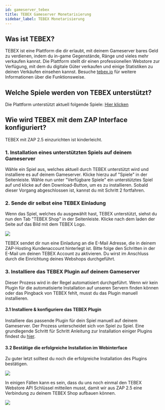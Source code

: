 ```yaml
---
id: gameserver_tebex
title: TEBEX Gameserver Monetarisierung
sidebar_label: TEBEX Monetarisierung
---
```


## Was ist TEBEX?
TEBEX ist eine Plattform die dir erlaubt, mit deinem Gameserver bares Geld zu verdienen,
indem du in-game Gegenstände, Ränge und vieles mehr verkaufen kannst. Die Plattform 
stellt dir einen professionellen Webstore zur Verfügung, mit dem du digitale Güter verkaufen
und einige Statistiken zu deinen Verkäufen einsehen kannst. Besuche [tebex.io](https://tebex.io)
für weitere Informationen über die Funktionsweise.

## Welche Spiele werden von TEBEX unterstützt?
Die Plattform unterstützt aktuell folgende Spiele: [Hier klicken](https://www.tebex.io/games)

## Wie wird TEBEX mit dem ZAP Interface konfiguriert?
TEBEX mit ZAP 2.5 einzurichten ist kinderleicht.

### 1. Installation eines unterstützten Spiels auf deinem Gameserver
Wähle ein Spiel aus, welches aktuell durch TEBEX unterstützt wird und installiere es auf deinem
Gameserver. Klicke hierzu auf "Spiele" in der Seitenleiste. Wähle nun unter "Verfügbare Spiele"
ein unterstütztes Spiel auf und klicke auf den Download-Button, um es zu installieren. Sobald 
dieser Vorgang abgeschlossen ist, kannst du mit Schritt 2 fortfahren.

### 2. Sende dir selbst eine TEBEX Einladung
Wenn das Spiel, welches du ausgewählt hast, TEBEX unterstützt, siehst du nun den Tab "TEBEX Shop"
in der Seitenleiste. Klicke nach dem laden der Seite auf das Bild mit dem TEBEX Logo. 

![](https://screensaver01.zap-hosting.com/index.php/s/8KDNSkmkDPFDwLs/preview)

TEBEX sendet dir nun eine Einladung an die E-Mail Adresse, die in deinem ZAP-Hosting Kundenaccount hinterlegt
ist. Bitte folge den Schritten in der E-Mail um deinen TEBEX Account zu aktivieren. Du wirst im 
Anschluss durch die Einrichtung deines Webshops durchgeführt.

### 3. Installiere das TEBEX Plugin auf deinem Gameserver
Dieser Prozess wird in der Regel automatisiert durchgeführt. Wenn wir kein Plugin für 
die automatisierte Installation auf unseren Servern finden können oder das Pingback von 
TEBEX fehlt, musst du das Plugin manuell installieren.

#### 3.1 Installiere & konfiguriere das TEBEX Plugin
Installiere das passende Plugin für dein Spiel manuell auf deinem Gameserver. Der Prozess
unterscheidet sich von Spiel zu Spiel. Eine grundlegende Schritt für Schritt Anleitung zur 
Installation einiger Plugins findest du [hier](https://docs.tebex.io/store/integrating-with-your-game-server-or-website/minecraft-java-edition).

#### 3.2 Bestätige die erfolgreiche Installation im Webinterface
Zu guter letzt solltest du noch die erfolgreiche Installation des Plugins bestätigen. 

![](https://screensaver01.zap-hosting.com/index.php/s/HxDLNrmLsXsfJfN/preview)

In einigen Fällen kann es sein, dass du uns noch einmal den TEBEX Webstore API Schlüssel 
mitteilen musst, damit wir aus ZAP 2.5 eine Verbindung zu deinem TEBEX Shop aufbauen können.

![](https://screensaver01.zap-hosting.com/index.php/s/Deg6tdTy6fQGN79/preview)
